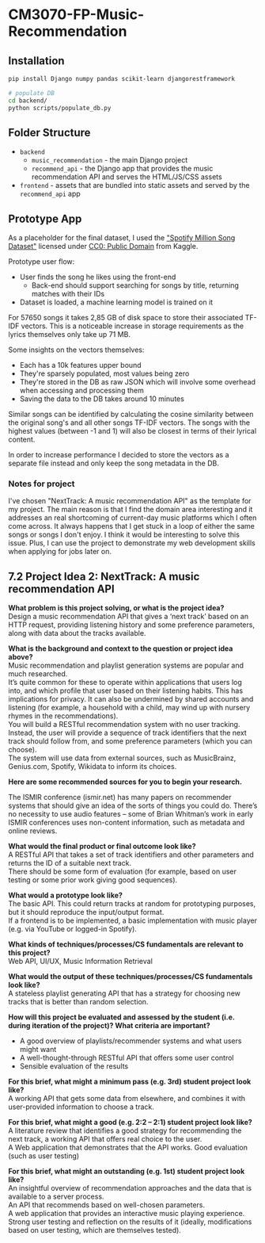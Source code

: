 # CM3070-FP-Music-Recommendation

## Installation

```bash
pip install Django numpy pandas scikit-learn djangorestframework
```

```bash
# populate DB
cd backend/
python scripts/populate_db.py
```

## Folder Structure

- `backend`
  - `music_recommendation` - the main Django project
  - `recommend_api` - the Django app that provides the music recommendation API and serves the HTML/JS/CSS assets
- `frontend` - assets that are bundled into static assets and served by the `recommend_api` app

## Prototype App

As a placeholder for the final dataset, I used the ["Spotify Million Song Dataset"](https://www.kaggle.com/datasets/notshrirang/spotify-million-song-dataset) licensed under [CC0: Public Domain](https://creativecommons.org/publicdomain/zero/1.0/) from Kaggle.

Prototype user flow:
- User finds the song he likes using the front-end
  - Back-end should support searching for songs by title, returning matches with their IDs
- Dataset is loaded, a machine learning model is trained on it

For 57650 songs it takes 2,85 GB of disk space to store their associated TF-IDF vectors. This is a noticeable increase in storage requirements as the lyrics themselves only take up 71 MB.

Some insights on the vectors themselves:
- Each has a 10k features upper bound
- They're sparsely populated, most values being zero
- They're stored in the DB as raw JSON which will involve some overhead when accessing and processing them
- Saving the data to the DB takes around 10 minutes

Similar songs can be identified by calculating the cosine similarity between the original song's and all other songs TF-IDF vectors. The songs with the highest values (between -1 and 1) will also be closest in terms of their lyrical content.

In order to increase performance I decided to store the vectors as a separate file instead and only keep the song metadata in the DB.

### Notes for project

I've chosen "NextTrack: A music recommendation API" as the template for my project. The main reason is that I find the domain area interesting and it addresses an real shortcoming of current-day music platforms which I often come across. It always happens that I get stuck in a loop of either the same songs or songs I don't enjoy. I think it would be interesting to solve this issue. Plus, I can use the project to demonstrate my web development skills when applying for jobs later on.

## 7.2 Project Idea 2: NextTrack: A music recommendation API

**What problem is this project solving, or what is the project idea?**  
Design a music recommendation API that gives a ‘next track’ based on an HTTP request, providing listening history and some preference parameters, along with data about the tracks available.

**What is the background and context to the question or project idea above?**  
Music recommendation and playlist generation systems are popular and much researched.  
It’s quite common for these to operate within applications that users log into, and which profile that user based on their listening habits. This has implications for privacy. It can also be undermined by shared accounts and listening (for example, a household with a child, may wind up with nursery rhymes in the recommendations).  
You will build a RESTful recommendation system with no user tracking. Instead, the user will provide a sequence of track identifiers that the next track should follow from, and some preference parameters (which you can choose).  
The system will use data from external sources, such as MusicBrainz, Genius.com, Spotify, Wikidata to inform its choices.  

**Here are some recommended sources for you to begin your research.**

The ISMIR conference (ismir.net) has many papers on recommender systems that should give an idea of the sorts of things you could do. There’s no necessity to use audio features – some of Brian Whitman’s work in early ISMIR conferences uses non-content information, such as metadata and online reviews.

**What would the final product or final outcome look like?**  
A RESTful API that takes a set of track identifiers and other parameters and returns the ID of a suitable next track.  
There should be some form of evaluation (for example, based on user testing or some prior work giving good sequences).

**What would a prototype look like?**  
The basic API. This could return tracks at random for prototyping purposes, but it should reproduce the input/output format.  
If a frontend is to be implemented, a basic implementation with music player (e.g. via YouTube or logged-in Spotify).

**What kinds of techniques/processes/CS fundamentals are relevant to this project?**  
Web API, UI/UX, Music Information Retrieval

**What would the output of these techniques/processes/CS fundamentals look like?**  
A stateless playlist generating API that has a strategy for choosing new tracks that is better than random selection.

**How will this project be evaluated and assessed by the student (i.e. during iteration of the project)? What criteria are important?**
- A good overview of playlists/recommender systems and what users might want
- A well-thought-through RESTful API that offers some user control
- Sensible evaluation of the results

**For this brief, what might a minimum pass (e.g. 3rd) student project look like?**  
A working API that gets some data from elsewhere, and combines it with user-provided information to choose a track.

**For this brief, what might a good (e.g. 2:2 – 2:1) student project look like?**  
A literature review that identifies a good strategy for recommending the next track, a working API that offers real choice to the user.  
A Web application that demonstrates that the API works. Good evaluation (such as user testing)

**For this brief, what might an outstanding (e.g. 1st) student project look like?**  
An insightful overview of recommendation approaches and the data that is available to a server process.  
An API that recommends based on well-chosen parameters.  
A web application that provides an interactive music playing experience.  
Strong user testing and reflection on the results of it (ideally, modifications based on user testing, which are themselves tested).